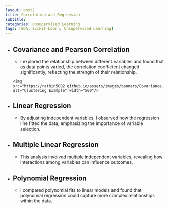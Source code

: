```yaml
---
layout: post2
title: Correlation and Regression
subtitle: 
categories: Unsupervised Learning
tags: [EDA, Scikit-Learn, Unsupervised Learning]
---
```


- ## Covariance and Pearson Correlation
    -  I explored the relationship between different variables and found that as data points varied, the correlation coefficient              changed significantly, reflecting the strength of their relationship.

      <img src="https://rathin5082.github.io/assets/images/banners/Covariance.jpg" alt="Clustering Example" width="500"/>
 
      
- ## Linear Regression
    -  By adjusting independent variables, I observed how the regression line fitted the data, emphasizing the importance of                  variable selection.
 
      
- ## Multiple Linear Regression
    - This analysis involved multiple independent variables, revealing how interactions among variables can influence outcomes.

    
- ## Polynomial Regression
    - I compared polynomial fits to linear models and found that polynomial regression could capture more complex relationships              within the data.
